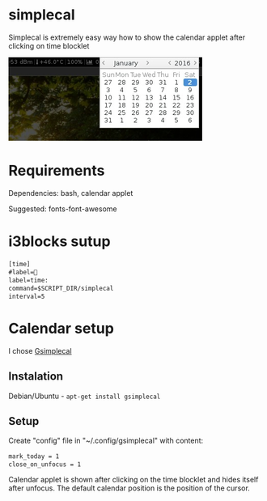 # simplecal

Simplecal is extremely easy way how to show the calendar applet after clicking on time blocklet

![](screen.jpg?raw=true)


# Requirements

Dependencies:  bash, calendar applet

Suggested: fonts-font-awesome
 
# i3blocks sutup

```
[time]
#label=
label=time:
command=$SCRIPT_DIR/simplecal
interval=5
```

# Calendar setup

I chose [Gsimplecal](https://github.com/dmedvinsky/gsimplecal)

## Instalation

Debian/Ubuntu - `apt-get install gsimplecal`

## Setup

Create "config" file in "~/.config/gsimplecal" with content:

```
mark_today = 1
close_on_unfocus = 1
```

Calendar applet is shown after clicking on the time blocklet and hides itself after unfocus. The default calendar position is the position of the cursor.


